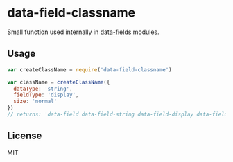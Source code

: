 # data-field-classname

Small function used internally in [data-fields](http://github.com/editdata/data-fields) modules.

## Usage

```js
var createClassName = require('data-field-classname')

var className = createClassName({
  dataType: 'string',
  fieldType: 'display',
  size: 'normal'
})
// returns: 'data-field data-field-string data-field-display data-field-display-normal'
```

## License
MIT